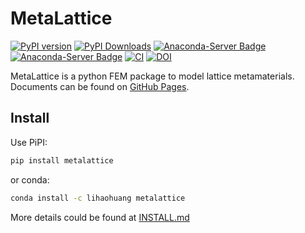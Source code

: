 # MetaLattice

[![PyPI version](https://badge.fury.io/py/metalattice.svg)](https://badge.fury.io/py/metalattice)
[![PyPI Downloads](https://img.shields.io/pypi/dm/metalattice.svg?label=PyPI%20downloads)](
https://pypi.org/project/metalattice/)
[![Anaconda-Server Badge](https://anaconda.org/lihaohuang/metalattice/badges/version.svg)](https://anaconda.org/lihaohuang/metalattice)
[![Anaconda-Server Badge](https://anaconda.org/lihaohuang/metalattice/badges/downloads.svg)](https://anaconda.org/lihaohuang/metalattice)
[![CI](https://github.com/huang-lihao/MetaLattice/actions/workflows/metalattice-check.yml/badge.svg)](https://github.com/huang-lihao/MetaLattice/actions/workflows/metalattice-check.yml)
[![DOI](https://img.shields.io/badge/DOI-10.1016%2Fj.ijmecsci.2022.107836-brightgreen)](https://doi.org/10.1016/j.ijmecsci.2022.107836)

MetaLattice is a python FEM package to model lattice metamaterials. Documents can be found on [GitHub Pages](https://huang-lihao.github.io/MetaLattice/).

Install
-------
Use PiPI:
```bash
pip install metalattice
```
or conda:
```bash
conda install -c lihaohuang metalattice
```
More details could be found at [INSTALL.md](INSTALL.md)